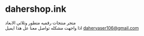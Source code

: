 # dahershop.ink
متجر منتجات رقميه متطور وثلاثي الابعاد  
اذا واجهت مشكله تواصل معنا عل هذا ايميل daheryaser106@gmail.com
